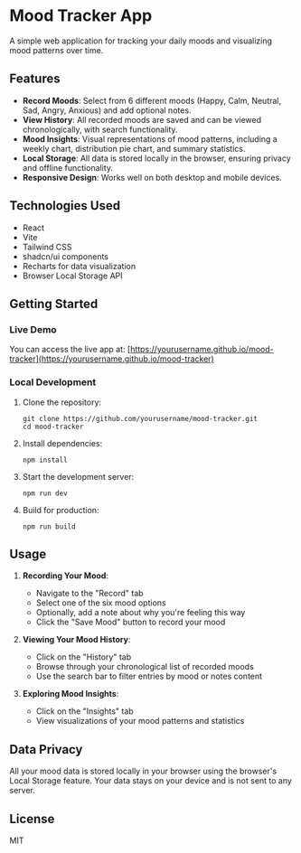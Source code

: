 # Mood Tracker App

A simple web application for tracking your daily moods and visualizing mood patterns over time.

## Features

- **Record Moods**: Select from 6 different moods (Happy, Calm, Neutral, Sad, Angry, Anxious) and add optional notes.
- **View History**: All recorded moods are saved and can be viewed chronologically, with search functionality.
- **Mood Insights**: Visual representations of mood patterns, including a weekly chart, distribution pie chart, and summary statistics.
- **Local Storage**: All data is stored locally in the browser, ensuring privacy and offline functionality.
- **Responsive Design**: Works well on both desktop and mobile devices.

## Technologies Used

- React
- Vite
- Tailwind CSS
- shadcn/ui components
- Recharts for data visualization
- Browser Local Storage API

## Getting Started

### Live Demo

You can access the live app at: [https://yourusername.github.io/mood-tracker](https://yourusername.github.io/mood-tracker)

### Local Development

1. Clone the repository:
   ```
   git clone https://github.com/yourusername/mood-tracker.git
   cd mood-tracker
   ```

2. Install dependencies:
   ```
   npm install
   ```

3. Start the development server:
   ```
   npm run dev
   ```

4. Build for production:
   ```
   npm run build
   ```

## Usage

1. **Recording Your Mood**:
   - Navigate to the "Record" tab
   - Select one of the six mood options
   - Optionally, add a note about why you're feeling this way
   - Click the "Save Mood" button to record your mood

2. **Viewing Your Mood History**:
   - Click on the "History" tab
   - Browse through your chronological list of recorded moods
   - Use the search bar to filter entries by mood or notes content

3. **Exploring Mood Insights**:
   - Click on the "Insights" tab
   - View visualizations of your mood patterns and statistics

## Data Privacy

All your mood data is stored locally in your browser using the browser's Local Storage feature. Your data stays on your device and is not sent to any server.

## License

MIT

